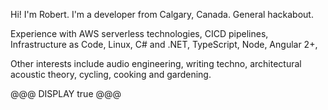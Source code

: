 Hi! I'm Robert. I'm a developer from Calgary, Canada. General hackabout. 

Experience with AWS serverless technologies, CICD pipelines, Infrastructure as Code, Linux, C# and .NET, TypeScript, Node, Angular 2+,


Other interests include audio engineering, writing techno, architectural acoustic theory, cycling, cooking and gardening. 

@@@ DISPLAY
true
@@@